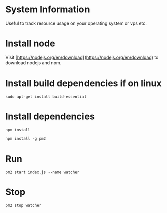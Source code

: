 # System Information

Useful to track resource usage on your operating system or vps etc.

# Install node

Visit [https://nodejs.org/en/download](https://nodejs.org/en/download) to download nodejs and npm.

# Install build dependencies if on linux

`sudo apt-get install build-essential`

# Install dependencies

`npm install`

`npm install -g pm2`

# Run

`pm2 start index.js --name watcher`

# Stop

`pm2 stop watcher`
